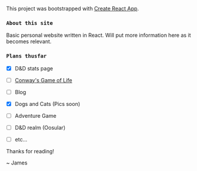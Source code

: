 This project was bootstrapped with [Create React App](https://github.com/facebook/create-react-app).

### `About this site`

Basic personal website written in React.
Will put more information here as it becomes relevant.


### `Plans thusfar`

- [x] D&D stats page
- [ ] [Conway's Game of Life](https://en.wikipedia.org/wiki/Conway%27s_Game_of_Life)
- [ ] Blog
- [x] Dogs and Cats (Pics soon)
- [ ] Adventure Game
- [ ] D&D realm (Oosular)
- [ ] etc...


Thanks for reading!

~ James
